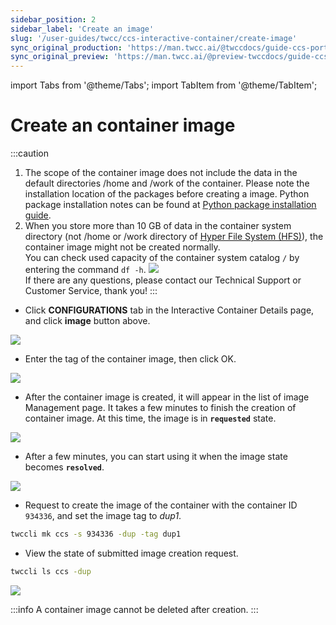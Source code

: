 ```yaml
---
sidebar_position: 2
sidebar_label: 'Create an image'
slug: '/user-guides/twcc/ccs-interactive-container/create-image'
sync_original_production: 'https://man.twcc.ai/@twccdocs/guide-ccs-port-zh' 
sync_original_preview: 'https://man.twcc.ai/@preview-twccdocs/guide-ccs-port-zh' 
---
```


import Tabs from '@theme/Tabs';
import TabItem from '@theme/TabItem';

# Create an container image


:::caution
1. The scope of the container image does not include the data in the default directories /home and /work of the container. Please note the installation location of the packages before creating a image. Python package installation notes can be found at [<ins>Python package installation guide</ins>](https://man.twcc.ai/@twccdocs/ccs-intactv-howto-zh).
2. When you store more than 10 GB of data in the container system directory (not /home or /work directory of [<ins>Hyper File System (HFS)</ins>](/docs/user-guides/twcc/hfs)), the container image might not be created normally.<br/>
You can check used capacity of the container system catalog `/` by entering the command `df -h`.
![](https://cos.twcc.ai/SYS-MANUAL/uploads/upload_eeeecf274c536f0c7c8ce65c910ec9a5.png)<br/>
If there are any questions, please contact our Technical Support or Customer Service, thank you!
:::

<Tabs>
<TabItem value="TWCC Portal" label="TWCC Portal">

* Click **CONFIGURATIONS** tab in the Interactive Container Details page, and click **image** button above.

![](https://cos.twcc.ai/SYS-MANUAL/uploads/upload_9ffc1c5c98c6699cba4035298982d1bf.png)

* Enter the tag of the container image, then click OK.

![](https://cos.twcc.ai/SYS-MANUAL/uploads/upload_68385ca6ce0edbb15e95eca687d23386.png)

* After the container image is created, it will appear in the list of image Management page. It takes a few minutes to finish the creation of container image. At this time, the image is in **`requested`** state.

![](https://cos.twcc.ai/SYS-MANUAL/uploads/upload_37224305b2932aa939c56b73f3916cc4.png)

* After a few minutes, you can start using it when the image state becomes **`resolved`**.

![](https://cos.twcc.ai/SYS-MANUAL/uploads/upload_8b54cc67e44d7a70bc8362dbfd54ba5d.png)

</TabItem>
<TabItem value="TWCC CLI" label="TWCC CLI">

- Request to create the image of the container with the container ID `934336`, and set the image tag to *dup1*.

```bash
twccli mk ccs -s 934336 -dup -tag dup1 
```

- View the state of submitted image creation request.

```bash
twccli ls ccs -dup
```

![](https://cos.twcc.ai/SYS-MANUAL/uploads/upload_3b392366c438096c660347681dd81ca7.png)

</TabItem>
</Tabs>

:::info
A container image cannot be deleted after creation.
:::

<br/>